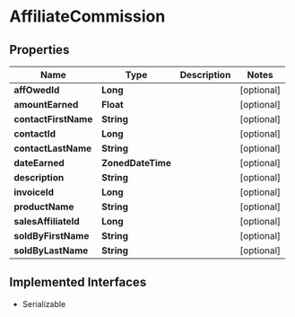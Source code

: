 

# AffiliateCommission


## Properties

| Name | Type | Description | Notes |
|------------ | ------------- | ------------- | -------------|
|**affOwedId** | **Long** |  |  [optional] |
|**amountEarned** | **Float** |  |  [optional] |
|**contactFirstName** | **String** |  |  [optional] |
|**contactId** | **Long** |  |  [optional] |
|**contactLastName** | **String** |  |  [optional] |
|**dateEarned** | **ZonedDateTime** |  |  [optional] |
|**description** | **String** |  |  [optional] |
|**invoiceId** | **Long** |  |  [optional] |
|**productName** | **String** |  |  [optional] |
|**salesAffiliateId** | **Long** |  |  [optional] |
|**soldByFirstName** | **String** |  |  [optional] |
|**soldByLastName** | **String** |  |  [optional] |


## Implemented Interfaces

* Serializable

